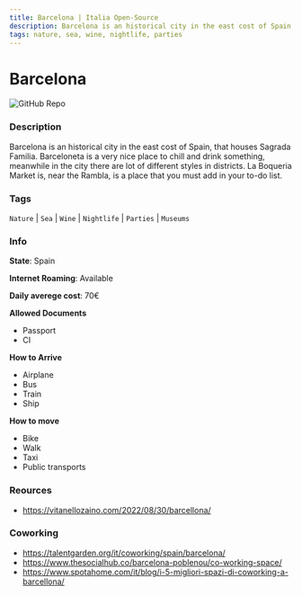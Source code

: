 ```yaml
---
title: Barcelona | Italia Open-Source
description: Barcelona is an historical city in the east cost of Spain, that houses Sagrada Familia. Barceloneta is a very nice place to chill and drink something, meanwhile in the city there are lot of different styles in districts. La Boqueria Market is, near the Rambla, is a place that you must add in your to-do list.
tags: nature, sea, wine, nightlife, parties
---
```

        

# Barcelona

![GitHub Repo](https://img.shields.io/static/v1?label=category&message=digital-nomads&color=green)

### Description

Barcelona is an historical city in the east cost of Spain, that houses Sagrada Familia. Barceloneta is a very nice place to chill and drink something, meanwhile in the city there are lot of different styles in districts. La Boqueria Market is, near the Rambla, is a place that you must add in your to-do list.

### Tags

`Nature` | `Sea` | `Wine` | `Nightlife` | `Parties` | `Museums`

### Info

**State**: Spain

**Internet Roaming**: Available

**Daily averege cost**: 70€

**Allowed Documents**

- Passport
- CI

**How to Arrive**

- Airplane
- Bus
- Train
- Ship

**How to move**

- Bike
- Walk
- Taxi
- Public transports

### Reources

- https://vitanellozaino.com/2022/08/30/barcellona/

### Coworking

- https://talentgarden.org/it/coworking/spain/barcelona/
- https://www.thesocialhub.co/barcelona-poblenou/co-working-space/
- https://www.spotahome.com/it/blog/i-5-migliori-spazi-di-coworking-a-barcellona/